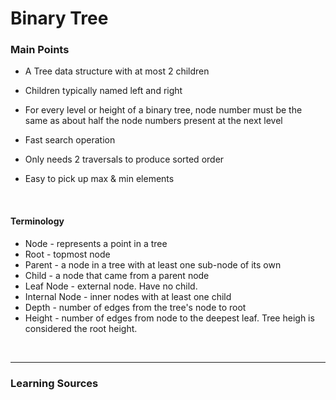 # Binary Tree

### Main Points
- A Tree data structure with at most 2 children
- Children typically named left and right
- For every level or height of a binary tree, node number must be the same as about half the node numbers present at the next level
  
- Fast search operation
- Only needs 2 traversals to produce sorted order
- Easy to pick up max & min elements


<br>

#### Terminology
- Node - represents a point in a tree
- Root - topmost node
- Parent - a node in a tree with at least one sub-node of its own
- Child - a node that came from a parent node
- Leaf Node - external node. Have no child.
- Internal Node - inner nodes with at least one child
- Depth - number of edges from the tree's node to root
- Height - number of edges from node to the deepest leaf. Tree heigh is considered the root height.

<br>

***
### Learning Sources

